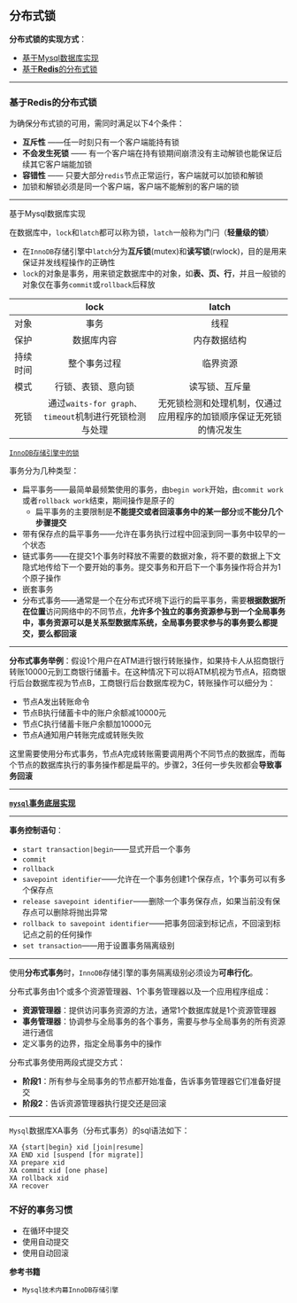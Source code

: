 ## 分布式锁

**分布式锁的实现方式**：

+ <a href="#dbLock">基于Mysql数据库实现</a>
+ <a href="#redisLock">基于**Redis**的分布式锁</a>


----

### <a name="redisLock">基于**Redis**的分布式锁</a>

为确保分布式锁的可用，需同时满足以下4个条件：

+ **互斥性** ——任一时刻只有一个客户端能持有锁
+ **不会发生死锁** —— 有一个客户端在持有锁期间崩溃没有主动解锁也能保证后续其它客户端能加锁
+ **容错性** —— 只要大部分`redis`节点正常运行，客户端就可以加锁和解锁
+ 加锁和解锁必须是同一个客户端，客户端不能解别的客户端的锁






----

<a name="dbLock">基于Mysql数据库实现</a>

在数据库中，`lock`和`latch`都可以称为锁，`latch`一般称为门闩（**轻量级的锁**）

+ 在`InnoDB`存储引擎中`latch`分为**互斥锁**(mutex)和**读写锁**(rwlock)，目的是用来保证并发线程操作的正确性
+ `lock`的对象是事务，用来锁定数据库中的对象，如**表、页、行**，并且一般锁的对象仅在事务`commit`或`rollback`后释放





|      |                  lock                  |               latch               |
| :--: | :------------------------------------: | :-------------------------------: |
|  对象  |                   事务                   |                线程                 |
|  保护  |                 数据库内容                  |              内存数据结构               |
| 持续时间 |                 整个事务过程                 |               临界资源                |
|  模式  |               行锁、表锁、意向锁                |              读写锁、互斥量              |
|  死锁  | 通过`waits-for graph、timeout`机制进行死锁检测与处理 | 无死锁检测和处理机制，仅通过应用程序的加锁顺序保证无死锁的情况发生 |



<a href="https://github.com/HurricanGod/Home/blob/master/mysql/InnoDB%E5%AD%98%E5%82%A8%E5%BC%95%E6%93%8E.md#InnodbLock">`InnoDB存储引擎中的锁`</a>



事务分为几种类型：

+ 扁平事务——最简单最频繁使用的事务，由`begin work`开始，由`commit work`或者`rollback work`结束，期间操作是原子的
  + 扁平事务的主要限制是**不能提交或者回滚事务中的某一部分**或**不能分几个步骤提交**
+ 带有保存点的扁平事务——允许在事务执行过程中回滚到同一事务中较早的一个状态
+ 链式事务——在提交1个事务时释放不需要的数据对象，将不要的数据上下文隐式地传给下一个要开始的事务。提交事务和开启下一个事务操作将合并为1个原子操作
+ 嵌套事务
+ 分布式事务——通常是一个在分布式环境下运行的扁平事务，需要**根据数据所在位置**访问网络中的不同节点，**允许多个独立的事务资源参与到一个全局事务中，事务资源可以是关系型数据库系统，全局事务要求参与的事务要么都提交，要么都回滚**




------


**分布式事务举例**：假设1个用户在ATM进行银行转账操作，如果持卡人从招商银行转账10000元到工商银行储蓄卡。在这种情况下可以将ATM机视为节点A，招商银行后台数据库视为节点B，工商银行后台数据库视为C，转账操作可以细分为：

+ 节点A发出转账命令
+ 节点B执行储蓄卡中的账户余额减10000元
+ 节点C执行储蓄卡账户余额加10000元
+ 节点A通知用户转账完成或转账失败

这里需要使用分布式事务，节点A完成转账需要调用两个不同节点的数据库，而每个节点的数据库执行的事务操作都是扁平的。步骤2，3任何一步失败都会**导致事务回滚**

-----

<a href="https://github.com/HurricanGod/Home/blob/master/mysql/mysqlTransactionImpl.md">**`mysql`事务底层实现**</a>



-----

**事务控制语句**：

+ `start transaction|begin`——显式开启一个事务
+ `commit`
+ `rollback`
+ `savepoint identifier`——允许在一个事务创建1个保存点，1个事务可以有多个保存点
+ `release savepoint identifier`——删除一个事务保存点，如果当前没有保存点可以删除将抛出异常
+ `rollback to savepoint identifier`——把事务回滚到标记点，不回滚到标记点之前的任何操作
+ `set transaction`——用于设置事务隔离级别




-----


使用**分布式事务**时，`InnoDB`存储引擎的事务隔离级别必须设为**可串行化**。

分布式事务由1个或多个资源管理器、1个事务管理器以及一个应用程序组成：

+ **资源管理器**：提供访问事务资源的方法，通常1个数据库就是1个资源管理器
+ **事务管理器**：协调参与全局事务的各个事务，需要与参与全局事务的所有资源进行通信
+ 定义事务的边界，指定全局事务中的操作





分布式事务使用两段式提交方式：

+ **阶段1**：所有参与全局事务的节点都开始准备，告诉事务管理器它们准备好提交
+ **阶段2**：告诉资源管理器执行提交还是回滚




-----


`Mysql`数据库XA事务（分布式事务）的sql语法如下：

```mysql
XA {start|begin} xid [join|resume]
XA END xid [suspend [for migrate]]
XA prepare xid
XA commit xid [one phase]
XA rollback xid
XA recover
```





### 不好的事务习惯

+ 在循环中提交
+ 使用自动提交
+ 使用自动回滚







**参考书籍**

+ `Mysql技术内幕InnoDB存储引擎`
